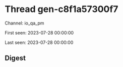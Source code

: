 # Thread gen-c8f1a57300f7
Channel: io_qa_pm

First seen: 2023-07-28 00:00:00

Last seen: 2023-07-28 00:00:00

## Digest


